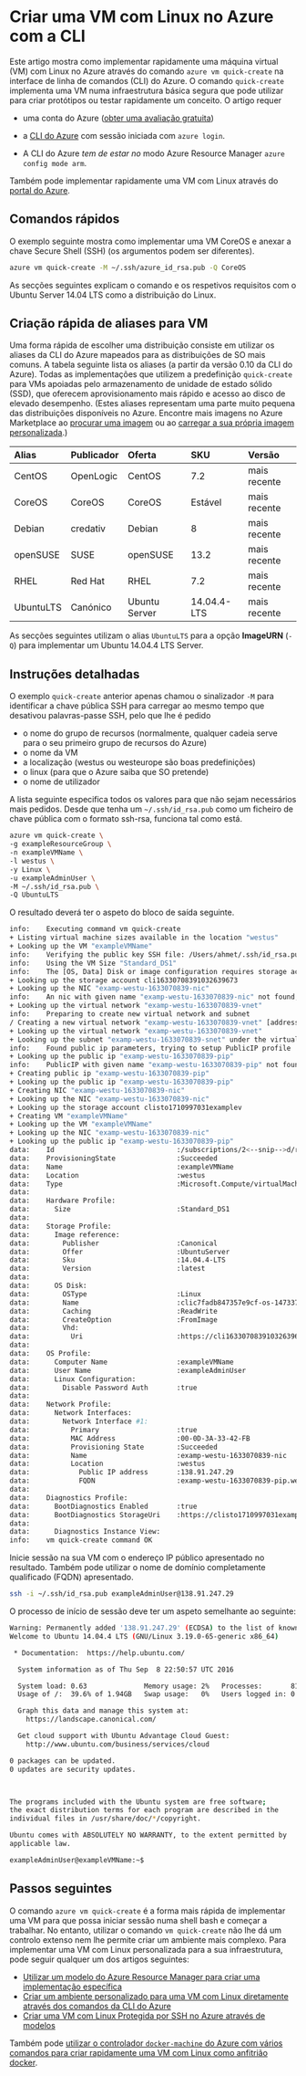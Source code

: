 <properties
   pageTitle="Criar uma VM com Linux no Azure com a CLI | Microsoft Azure"
   description="Criar uma VM com Linux no Azure com a CLI."
   services="virtual-machines-linux"
   documentationCenter=""
   authors="vlivech"
   manager="timlt"
   editor=""/>

<tags
   ms.service="virtual-machines-linux"
   ms.devlang="NA"
   ms.topic="hero-article"
   ms.tgt_pltfrm="vm-linux"
   ms.workload="infrastructure"
   ms.date="09/08/2016"
   ms.author="v-livech"/>



# Criar uma VM com Linux no Azure com a CLI

Este artigo mostra como implementar rapidamente uma máquina virtual (VM) com Linux no Azure através do comando `azure vm quick-create` na interface de linha de comandos (CLI) do Azure. O comando `quick-create` implementa uma VM numa infraestrutura básica segura que pode utilizar para criar protótipos ou testar rapidamente um conceito. O artigo requer

- uma conta do Azure ([obter uma avaliação gratuita](https://azure.microsoft.com/pricing/free-trial/))

- a [CLI do Azure](../xplat-cli-install.md) com sessão iniciada com `azure login`.

- A CLI do Azure _tem de estar no_ modo Azure Resource Manager `azure config mode arm`.  

Também pode implementar rapidamente uma VM com Linux através do [portal do Azure](virtual-machines-linux-quick-create-portal.md).

## Comandos rápidos

O exemplo seguinte mostra como implementar uma VM CoreOS e anexar a chave Secure Shell (SSH) (os argumentos podem ser diferentes).

```bash
azure vm quick-create -M ~/.ssh/azure_id_rsa.pub -Q CoreOS
```

As secções seguintes explicam o comando e os respetivos requisitos com o Ubuntu Server 14.04 LTS como a distribuição do Linux.  

## Criação rápida de aliases para VM

Uma forma rápida de escolher uma distribuição consiste em utilizar os aliases da CLI do Azure mapeados para as distribuições de SO mais comuns. A tabela seguinte lista os aliases (a partir da versão 0.10 da CLI do Azure). Todas as implementações que utilizem a predefinição `quick-create` para VMs apoiadas pelo armazenamento de unidade de estado sólido (SSD), que oferecem aprovisionamento mais rápido e acesso ao disco de elevado desempenho. (Estes aliases representam uma parte muito pequena das distribuições disponíveis no Azure. Encontre mais imagens no Azure Marketplace ao [procurar uma imagem](virtual-machines-linux-cli-ps-findimage.md) ou ao [carregar a sua própria imagem personalizada](virtual-machines-linux-create-upload-generic.md).)

| Alias     | Publicador | Oferta        | SKU         | Versão |
|:----------|:----------|:-------------|:------------|:--------|
| CentOS    | OpenLogic | CentOS       | 7.2         | mais recente  |
| CoreOS    | CoreOS    | CoreOS       | Estável      | mais recente  |
| Debian    | credativ  | Debian       | 8           | mais recente  |
| openSUSE  | SUSE      | openSUSE     | 13.2        | mais recente  |
| RHEL      | Red Hat    | RHEL         | 7.2         | mais recente  |
| UbuntuLTS | Canónico | Ubuntu Server | 14.04.4-LTS | mais recente  |

As secções seguintes utilizam o alias `UbuntuLTS` para a opção **ImageURN** (`-Q`) para implementar um Ubuntu 14.04.4 LTS Server.

## Instruções detalhadas

O exemplo `quick-create` anterior apenas chamou o sinalizador `-M` para identificar a chave pública SSH para carregar ao mesmo tempo que desativou palavras-passe SSH, pelo que lhe é pedido

- o nome do grupo de recursos (normalmente, qualquer cadeia serve para o seu primeiro grupo de recursos do Azure)
- o nome da VM
- a localização (westus ou westeurope são boas predefinições)
- o linux (para que o Azure saiba que SO pretende)
- o nome de utilizador

A lista seguinte especifica todos os valores para que não sejam necessários mais pedidos. Desde que tenha um `~/.ssh/id_rsa.pub` como um ficheiro de chave pública com o formato ssh-rsa, funciona tal como está.

```bash
azure vm quick-create \
-g exampleResourceGroup \
-n exampleVMName \
-l westus \
-y Linux \
-u exampleAdminUser \
-M ~/.ssh/id_rsa.pub \
-Q UbuntuLTS
```

O resultado deverá ter o aspeto do bloco de saída seguinte.

```bash
info:    Executing command vm quick-create
+ Listing virtual machine sizes available in the location "westus"
+ Looking up the VM "exampleVMName"
info:    Verifying the public key SSH file: /Users/ahmet/.ssh/id_rsa.pub
info:    Using the VM Size "Standard_DS1"
info:    The [OS, Data] Disk or image configuration requires storage account
+ Looking up the storage account cli16330708391032639673
+ Looking up the NIC "examp-westu-1633070839-nic"
info:    An nic with given name "examp-westu-1633070839-nic" not found, creating a new one
+ Looking up the virtual network "examp-westu-1633070839-vnet"
info:    Preparing to create new virtual network and subnet
/ Creating a new virtual network "examp-westu-1633070839-vnet" [address prefix: "10.0.0.0/16"] with subnet "examp-westu-1633070839-snet" [address prefix: "10.+.1.0/24"]
+ Looking up the virtual network "examp-westu-1633070839-vnet"
+ Looking up the subnet "examp-westu-1633070839-snet" under the virtual network "examp-westu-1633070839-vnet"
info:    Found public ip parameters, trying to setup PublicIP profile
+ Looking up the public ip "examp-westu-1633070839-pip"
info:    PublicIP with given name "examp-westu-1633070839-pip" not found, creating a new one
+ Creating public ip "examp-westu-1633070839-pip"
+ Looking up the public ip "examp-westu-1633070839-pip"
+ Creating NIC "examp-westu-1633070839-nic"
+ Looking up the NIC "examp-westu-1633070839-nic"
+ Looking up the storage account clisto1710997031examplev
+ Creating VM "exampleVMName"
+ Looking up the VM "exampleVMName"
+ Looking up the NIC "examp-westu-1633070839-nic"
+ Looking up the public ip "examp-westu-1633070839-pip"
data:    Id                              :/subscriptions/2<--snip-->d/resourceGroups/exampleResourceGroup/providers/Microsoft.Compute/virtualMachines/exampleVMName
data:    ProvisioningState               :Succeeded
data:    Name                            :exampleVMName
data:    Location                        :westus
data:    Type                            :Microsoft.Compute/virtualMachines
data:
data:    Hardware Profile:
data:      Size                          :Standard_DS1
data:
data:    Storage Profile:
data:      Image reference:
data:        Publisher                   :Canonical
data:        Offer                       :UbuntuServer
data:        Sku                         :14.04.4-LTS
data:        Version                     :latest
data:
data:      OS Disk:
data:        OSType                      :Linux
data:        Name                        :clic7fadb847357e9cf-os-1473374894359
data:        Caching                     :ReadWrite
data:        CreateOption                :FromImage
data:        Vhd:
data:          Uri                       :https://cli16330708391032639673.blob.core.windows.net/vhds/clic7fadb847357e9cf-os-1473374894359.vhd
data:
data:    OS Profile:
data:      Computer Name                 :exampleVMName
data:      User Name                     :exampleAdminUser
data:      Linux Configuration:
data:        Disable Password Auth       :true
data:
data:    Network Profile:
data:      Network Interfaces:
data:        Network Interface #1:
data:          Primary                   :true
data:          MAC Address               :00-0D-3A-33-42-FB
data:          Provisioning State        :Succeeded
data:          Name                      :examp-westu-1633070839-nic
data:          Location                  :westus
data:            Public IP address       :138.91.247.29
data:            FQDN                    :examp-westu-1633070839-pip.westus.cloudapp.azure.com
data:
data:    Diagnostics Profile:
data:      BootDiagnostics Enabled       :true
data:      BootDiagnostics StorageUri    :https://clisto1710997031examplev.blob.core.windows.net/
data:
data:      Diagnostics Instance View:
info:    vm quick-create command OK
```

Inicie sessão na sua VM com o endereço IP público apresentado no resultado. Também pode utilizar o nome de domínio completamente qualificado (FQDN) apresentado.

```bash
ssh -i ~/.ssh/id_rsa.pub exampleAdminUser@138.91.247.29
```

O processo de início de sessão deve ter um aspeto semelhante ao seguinte:

```bash
Warning: Permanently added '138.91.247.29' (ECDSA) to the list of known hosts.
Welcome to Ubuntu 14.04.4 LTS (GNU/Linux 3.19.0-65-generic x86_64)

 * Documentation:  https://help.ubuntu.com/

  System information as of Thu Sep  8 22:50:57 UTC 2016

  System load: 0.63              Memory usage: 2%   Processes:       81
  Usage of /:  39.6% of 1.94GB   Swap usage:   0%   Users logged in: 0

  Graph this data and manage this system at:
    https://landscape.canonical.com/

  Get cloud support with Ubuntu Advantage Cloud Guest:
    http://www.ubuntu.com/business/services/cloud

0 packages can be updated.
0 updates are security updates.



The programs included with the Ubuntu system are free software;
the exact distribution terms for each program are described in the
individual files in /usr/share/doc/*/copyright.

Ubuntu comes with ABSOLUTELY NO WARRANTY, to the extent permitted by
applicable law.

exampleAdminUser@exampleVMName:~$
```

## Passos seguintes

O comando `azure vm quick-create` é a forma mais rápida de implementar uma VM para que possa iniciar sessão numa shell bash e começar a trabalhar. No entanto, utilizar o comando `vm quick-create` não lhe dá um controlo extenso nem lhe permite criar um ambiente mais complexo.  Para implementar uma VM com Linux personalizada para a sua infraestrutura, pode seguir qualquer um dos artigos seguintes:

- [Utilizar um modelo do Azure Resource Manager para criar uma implementação específica](virtual-machines-linux-cli-deploy-templates.md)
- [Criar um ambiente personalizado para uma VM com Linux diretamente através dos comandos da CLI do Azure](virtual-machines-linux-create-cli-complete.md)
- [Criar uma VM com Linux Protegida por SSH no Azure através de modelos](virtual-machines-linux-create-ssh-secured-vm-from-template.md)

Também pode [utilizar o controlador `docker-machine` do Azure com vários comandos para criar rapidamente uma VM com Linux como anfitrião docker](virtual-machines-linux-docker-machine.md).



<!--HONumber=Sep16_HO3-->


